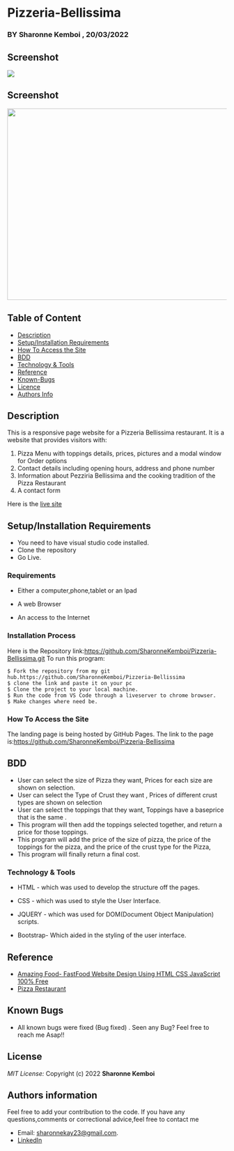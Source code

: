 # Pizzeria-Bellissima
### BY Sharonne Kemboi , 20/03/2022


## Screenshot
<img src="https://github.com/SharonneKemboi/Pizzeria-Bellissima/blob/master/images/Screenshot%202from%202022-03-20%2022-02-38.png">

## Screenshot
<img src="https://github.com/SharonneKemboi/Pizzeria-Bellissima/blob/master/images/Screenshot%20from%202022-03-20%2013-31-14.png" width="900px" height="440px">

## Table of Content

+ [Description](#description)
+ [Setup/Installation Requirements](#setup/installationrequirements)
+ [How To Access the Site](#howtoaccessthesite)
+ [BDD](#bdd)
+ [Technology & Tools](#technology&tools)
+ [Reference](#reference)
+ [Known-Bugs](#knownbugs)
+ [Licence](#licence)
+ [Authors Info](#authors-info)

## Description

This is a responsive page website for a Pizzeria Bellissima restaurant. It is a  website that provides visitors with:
1.	Pizza Menu with toppings details, prices, pictures and a modal window for Order options
2.	Contact details including opening hours, address and phone number
3.	Information about Pezziria Bellissima and the cooking tradition of the Pizza Restaurant
4.	A contact form

Here is the [ live site]()


## Setup/Installation Requirements
* You need to have visual studio code installed.
* Clone the repository
* Go Live.

### Requirements

* Either a computer,phone,tablet or an Ipad

* A web Browser

* An access to the Internet

### Installation Process
Here is the Repository link:https://github.com/SharonneKemboi/Pizzeria-Bellissima.git
To run this program:

```
$ Fork the repository from my git hub.https://github.com/SharonneKemboi/Pizzeria-Bellissima
$ clone the link and paste it on your pc
$ Clone the project to your local machine.
$ Run the code from VS Code through a liveserver to chrome browser.
$ Make changes where need be.

```

### How To Access the Site
The landing page is being hosted by GitHub Pages. The link to the page is:https://github.com/SharonneKemboi/Pizzeria-Bellissima

## BDD

* User can select the size of Pizza they want, Prices for each size are shown on selection.
* User can select the Type of Crust they want , Prices of different crust types are shown on selection
* User can select the toppings that they want, Toppings have a baseprice that is the same .
* This program will then add the toppings selected together, and return a price for those toppings.
* This program will add the price of the size of pizza, the price of the toppings for the pizza, and the price of the crust type for the Pizza,
* This program will finally return a final cost.


### Technology & Tools
* HTML - which was used to develop the structure off the pages.

* CSS - which was used to style the User Interface.

* JQUERY - which was used for DOM(Document Object Manipulation) scripts.

* Bootstrap- Which aided in the styling of  the user interface.


## Reference
* [Amazing Food- FastFood Website Design Using HTML CSS JavaScript 100% Free](https://www.youtube.com/watch?v=gmFUzsFGaOs)
* [Pizza Restaurant](https://www.w3schools.com/w3css/w3css_web_tmp_pizza.asp)

## Known Bugs
* All known bugs were fixed (Bug fixed) . Seen any Bug? Feel free to reach me Asap!!

## License
 *MIT License:*
 Copyright (c) 2022 **Sharonne Kemboi**


## Authors information
Feel free to add your contribution to the code.
If you have any questions,comments or correctional advice,feel free to contact me
* Email: sharonnekay23@gmail.com.
* [LinkedIn](https://www.linkedin.com/in/sharonne-vanessa-kemboi-a118bb135)




